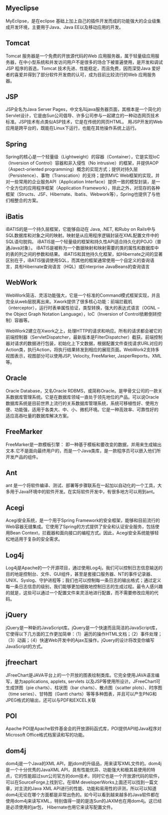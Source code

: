 

## Myeclipse

MyEclipse，是在eclipse 基础上加上自己的插件开发而成的功能强大的企业级集成开发环境，主要用于Java、Java EE以及移动应用的开发。

## Tomcat

Tomcat 服务器是一个免费的开放源代码的Web 应用服务器，属于轻量级应用服务器，在中小型系统和并发访问用户不是很多的场合下被普遍使用，是开发和调试JSP 程序的首选，Tomcat 技术先进、性能稳定，而且免费，因而深受Java 爱好者的喜爱并得到了部分软件开发商的认可，成为目前比较流行的Web 应用服务器。

## JSP

JSP全名为Java Server Pages，中文名叫java服务器页面，其根本是一个简化的Servlet设计，它是由Sun公司倡导、许多公司参与一起建立的一种动态网页技术标准。JSP技术有点类似ASP技术，它是在传统的网页HTML。 用JSP开发的Web应用是跨平台的，既能在Linux下运行，也能在其他操作系统上运行。

## Spring

Spring的核心是一个轻量级（Lightweight）的容器（Container），它是实现IoC（Inversion of Control）容器和非入侵性（No intrusive）的框架，并提供AOP（Aspect-oriented programming）概念的实现方式；提供对持久层（Persistence）、事物（Transcation）的支持；提供MVC Web框架的实现，并对一些常用的企业服务API（Application Interface）提供一致的模型封装，是一个全方位的应用程序框架（Application Framework），除此之外，对现存的各种框架（Structs、JSF、Hibernate、Ibatis、Webwork等），Spring也提供了与他们相整合的方案。

## iBatis

iBATIS的是一个持久层框架，它能够自动在 Java, .NET, 和Ruby on Rails中与SQL数据库和对象之间的映射。映射是从应用程序逻辑封装在XML配置文件中的SQL语句脱钩。
iBATIS是一个轻量级的框架和持久性API适合持久化的POJO（普通Java对象）。
iBATIS是被称为一个数据映射和映射需要的类的属性和数据库中的表的列之间的参数和结果。
iBATIS和其他持久化框架，如Hibernate之间的显著区别在于，iBATIS强调使用SQL，而其他的框架通常使用一个自定义的查询语言，具有Hibernate查询语言（HQL）或Enterprise JavaBeans的查询语言

## WebWork

WebWork简洁、灵活功能强大，它是一个标准的Command模式框架实现，并且完全从web层脱离出来。Xwork提供了很多核心功能：前端拦截机（interceptor），运行时表单属性验证，类型转换，强大的表达式语言（OGNL – the Object Graph Notation Language），IoC（Inversion of Control依赖倒转控制）容器等。

WebWork2建立在Xwork之上，处理HTTP的请求和响应。所有的请求都会被它的前端控制器（ServletDispatcher，最新版本是FilterDispatcher）截获。前端控制器对请求的数据进行包装，初始化上下文数据，根据配置文件查找请求URL对应的Action类，执行Action，将执行结果转发到相应的展现页面。WebWork2支持多视图表示，视图部分可以使用JSP, Velocity, FreeMarker, JasperReports，XML等。

## Oracle

Oracle Database，又名Oracle RDBMS，或简称Oracle。是甲骨文公司的一款关系数据库管理系统。它是在数据库领域一直处于领先地位的产品。可以说Oracle数据库系统是目前世界上流行的关系数据库管理系统，系统可移植性好、使用方便、功能强，适用于各类大、中、小、微机环境。它是一种高效率、可靠性好的 适应高吞吐量的数据库解决方案。

## FreeMarker

FreeMarker是一款模板引擎： 即一种基于模板和要改变的数据，并用来生成输出文本.它不是面向最终用户的，而是一个Java类库，是一款程序员可以嵌入他们所开发产品的组件。

## Ant

ant 是一个将软件编译、测试、部署等步骤联系在一起加以自动化的一个工具，大多用于Java环境中的软件开发。在实际软件开发中，有很多地方可以用到ant。

## Acegi

Acegi安全系统，是一个用于Spring Framework的安全框架，能够和目前流行的Web容器无缝集成。它使用了Spring的方式提供了安全和认证安全服务，包括使用Bean Context，拦截器和面向接口的编程方式。因此，Acegi安全系统能够轻松地适用于复杂的安全需求。

## Log4j

Log4j是Apache的一个开源项目，通过使用Log4j，我们可以控制日志信息输送的目的地是控制台、文件、GUI组件，甚至是套接口服务器、NT的事件记录器、UNIX、Syslog、守护进程等；我们也可以控制每一条日志的输出格式；通过定义每一条日志信息的级别，我们能够更加细致地控制日志的生成过程。最令人感兴趣的就是，这些可以通过一个配置文件来灵活地进行配置，而不需要修改应用的代码。

## jQuery

jQuery是一种新的JavaScript库。jQuery是一个快速而且简洁的JavaScript库，它使得以下几方面的工作更加简单：（1）遍历的操作HTML文档；（2）事件处理；（3）动画；（4）快速Web开发中的Ajax互操作。jQuery的设计将改变你编写JavaScript的方式。

##     jfreechart

 JFreeChart是JAVA平台上的一个开放的图表绘制类库。它完全使用JAVA语言编写，是为applications, applets, servlets 以及JSP等使用所设计。JFreeChart可生成饼图（pie charts）、柱状图（bar charts）、散点图（scatter plots）、时序图（time series）、甘特图（Gantt charts）等等多种图表，并且可以产生PNG和JPEG格式的输出，还可以与PDF和EXCEL关联

##    POI

Apache POI是Apache软件基金会的开放源码函式库，POI提供API给Java程序对Microsoft Office格式档案读和写的功能。

## dom4j

dom4j是一个Java的XML API，是jdom的升级品，用来读写XML文件的。dom4j是一个十分优秀的JavaXML API，具有性能优异、功能强大和极其易使用的特点，它的性能超过sun公司官方的dom技术，同时它也是一个开放源代码的软件，可以在SourceForge上找到它。在IBM developerWorks上面还可以找到一篇文章，对主流的Java XML API进行的性能、功能和易用性的评测，所以可以知道dom4j无论在哪个方面都是非常出色的。如今可以看到越来越多的Java软件都在使用dom4j来读写XML，特别值得一提的是连Sun的JAXM也在用dom4j。这已经是必须使用的jar包， Hibernate也用它来读写配置文件。

